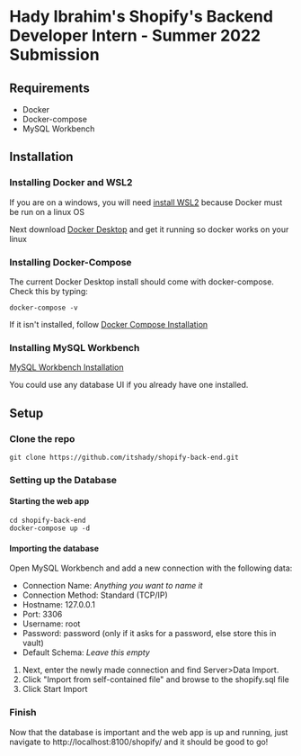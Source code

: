 # Hady Ibrahim's Shopify's Backend Developer Intern - Summer 2022 Submission
## Requirements
* Docker
* Docker-compose
* MySQL Workbench
## Installation
### Installing Docker and WSL2
If you are on a windows, you will need [install WSL2](https://docs.microsoft.com/en-us/windows/wsl/install) because Docker must be run on a linux OS

Next download [Docker Desktop](https://docs.docker.com/get-docker/) and get it running so docker works on your linux

### Installing Docker-Compose
The current Docker Desktop install should come with docker-compose. Check this by typing:
```console
docker-compose -v
```
If it isn't installed, follow [Docker Compose Installation](https://docs.docker.com/compose/install/)

### Installing MySQL Workbench
[MySQL Workbench Installation](https://dev.mysql.com/downloads/workbench/)

You could use any database UI if you already have one installed.

## Setup
### Clone the repo
```console
git clone https://github.com/itshady/shopify-back-end.git
```
### Setting up the Database
#### Starting the web app
```console
cd shopify-back-end
docker-compose up -d
```
#### Importing the database
Open MySQL Workbench and add a new connection with the following data:
* Connection Name: _Anything you want to name it_
* Connection Method: Standard (TCP/IP)
* Hostname: 127.0.0.1
* Port: 3306
* Username: root
* Password: password (only if it asks for a password, else store this in vault)
* Default Schema: _Leave this empty_

1. Next, enter the newly made connection and find Server>Data Import.
2. Click "Import from self-contained file" and browse to the shopify.sql file
3. Click Start Import

### Finish
Now that the database is important and the web app is up and running, just navigate to http://localhost:8100/shopify/ and it should be good to go!
